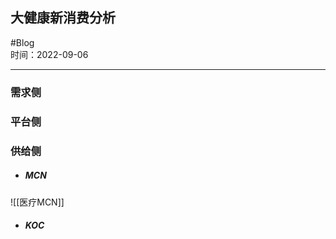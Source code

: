 ## 大健康新消费分析
#Blog  
时间：2022-09-06

------

### 需求侧


### 平台侧


### 供给侧
* ##### MCN
![[医疗MCN]]


* ##### KOC

